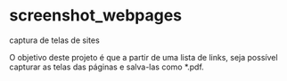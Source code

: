 # screenshot_webpages
captura de telas de sites

O objetivo deste projeto é que a partir de uma lista de links, 
seja possível capturar as telas das páginas e salva-las como *.pdf.
